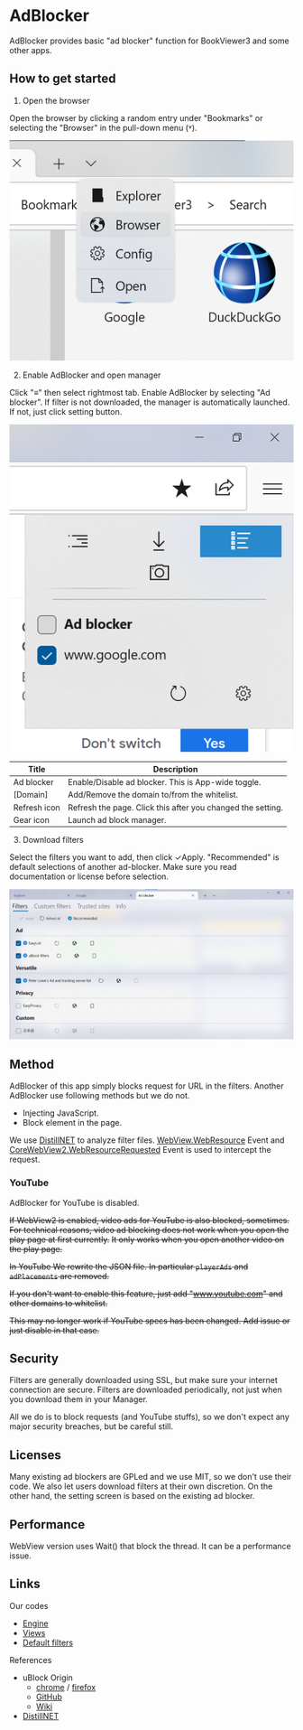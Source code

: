# AdBlocker
AdBlocker provides basic "ad blocker" function for BookViewer3 and some other apps.

## How to get started
1. Open the browser

Open the browser by clicking a random entry under "Bookmarks" or selecting the "Browser" in the pull-down menu (˅).

![How to open the browser.](img/OpenBrowser.png "Pull-down menu is opened. Browser is in the entries.")

2. Enable AdBlocker and open manager

Click "≡" then select rightmost tab. Enable AdBlocker by selecting "Ad blocker". If filter is not downloaded, the manager is automatically launched. If not, just click setting button.

![Drawer](img/BrowserDrawer.png "Web browser with drawer opened. Extensions tab is selected.")

| Title | Description |
| -- | -- |
| Ad blocker | Enable/Disable ad blocker. This is App-wide toggle. |
| [Domain] | Add/Remove the domain to/from the whitelist. |
| Refresh icon | Refresh the page. Click this after you changed the setting. |
| Gear icon | Launch ad block manager. |

3. Download filters

Select the filters you want to add, then click ✓Apply.
"Recommended" is default selections of another ad-blocker.
Make sure you read documentation or license before selection.

![Manager](img/Manager.png "The manager of AdBlocker. Filters tab is selected.")

## Method
AdBlocker of this app simply blocks request for URL in the filters.
Another AdBlocker use following methods but we do not.

* Injecting JavaScript.
* Block element in the page.

We use [DistillNET](https://github.com/TechnikEmpire/DistillNET) to analyze filter files.
[WebView.WebResource](https://learn.microsoft.com/uwp/api/windows.ui.xaml.controls.webview.webresourcerequested) Event and [CoreWebView2.WebResourceRequested](https://learn.microsoft.com/dotnet/api/microsoft.web.webview2.core.corewebview2.webresourcerequested?view=webview2-dotnet-1.0.1418.22) Event is used to intercept the request.

### YouTube
AdBlocker for YouTube is disabled.

~~If WebView2 is enabled, video ads for YouTube is also blocked, sometimes.~~
~~For technical reasons, video ad blocking does not work when you open the play page at first currently.~~
~~It only works when you open another video on the play page.~~

~~In YouTube We rewrite the JSON file. In particular `playerAds` and `adPlacements` are removed.~~

~~If you don't want to enable this feature, just add "www.youtube.com" and other domains to whitelist.~~

~~This may no longer work if YouTube specs has been changed. Add issue or just disable in that case.~~

## Security
Filters are generally downloaded using SSL, but make sure your internet connection are secure.
Filters are downloaded periodically, not just when you download them in your Manager.

All we do is to block requests (and YouTube stuffs), so we don't expect any major security breaches, but be careful still.

## Licenses
Many existing ad blockers are GPLed and we use MIT, so we don't use their code.
We also let users download filters at their own discretion.
On the other hand, the setting screen is based on the existing ad blocker.

## Performance
WebView version uses Wait() that block the thread. It can be a performance issue.

## Links
Our codes
* [Engine](https://github.com/kurema/BookViewerApp3/blob/master/BookViewerApp/Managers/ExtensionAdBlockerManager.cs)
* [Views](https://github.com/kurema/BookViewerApp3/tree/master/BookViewerApp/Views/BrowserAddOn)
* [Default filters](https://github.com/kurema/BookViewerApp3/blob/master/BookViewerApp/res/values/AdBlockList.xml)

References
* uBlock Origin
  * [chrome](https://chrome.google.com/webstore/detail/ublock-origin/cjpalhdlnbpafiamejdnhcphjbkeiagm) / [firefox](https://addons.mozilla.org/firefox/addon/ublock-origin/)
  * [GitHub](https://github.com/gorhill/uBlock)
  * [Wiki](https://github.com/gorhill/uBlock/wiki)
* [DistillNET](https://github.com/TechnikEmpire/DistillNET)
